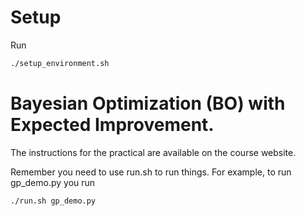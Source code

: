 # Setup

Run

```bash
./setup_environment.sh
```

# Bayesian Optimization (BO) with Expected Improvement.

The instructions for the practical are available on the course website.

Remember you need to use run.sh to run things.  For example, to run gp_demo.py you run

```bash
./run.sh gp_demo.py
```
